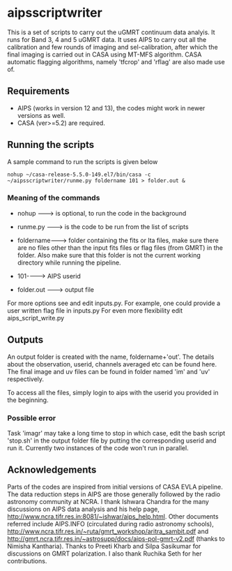 # aipsscriptwriter

This is a set of scripts to carry out the uGMRT continuum data analyis. It runs for Band 3, 4 and 5 uGMRT data.
It uses AIPS to carry out all the calibration and few rounds of imaging and sel-calibration, after which the final imaging is carried out in CASA using MT-MFS algorithm. CASA automatic flagging algorithms, namely 'tfcrop' and 'rflag' are also made use of.

## Requirements

*  AIPS (works in version 12 and 13), the codes might work in newer versions as well.
*  CASA (ver>=5.2) are required. 



## Running the scripts
A sample command to run the scripts is given below
```
nohup ~/casa-release-5.5.0-149.el7/bin/casa -c ~/aipsscriptwriter/runme.py foldername 101 > folder.out &
```
### Meaning of the commands

   * nohup ---> is optional, to run the code in the background

   * runme.py ---> is the code to be run from the list of scripts

   * foldername---> folder containing the fits or lta files, make sure there are no files other than the input fits files or flag files (from GMRT) in the folder. Also make sure that this folder is not the current working directory while running the pipeline.

   * 101----> AIPS userid

   * folder.out ---> output file

For more options see and edit inputs.py. For example, one could provide a user written flag file in inputs.py
For even more flexibility edit aips_script_write.py

## Outputs

An output folder is created with the name, foldername+'out'. The details about the observation, userid, channels averaged etc can be found here. The final image and uv files can be found in folder named 'im' and 'uv' respectively. 

To access all the files, simply login to aips with the userid you provided in the beginning.



### Possible error

Task 'imagr' may take a long time to stop in which case, edit the bash script 'stop.sh' in the output folder file by putting the corresponding userid and run it.
Currently two instances of the code won't run in parallel. 


## Acknowledgements

Parts of the codes are inspired from initial versions of CASA EVLA pipeline. 
The data reduction steps in AIPS are those generally followed by the radio astronomy community at NCRA.
I thank Ishwara Chandra for the many discussions on AIPS data analysis and his help page,
http://www.ncra.tifr.res.in:8081/~ishwar/aips_help.html.
Other documents referred include AIPS.INFO (circulated during radio astronomy schools), http://www.ncra.tifr.res.in/~ruta/gmrt_workshop/aritra_sambit.pdf and http://gmrt.ncra.tifr.res.in/~astrosupp/docs/aips-pol-gmrt-v2.pdf (thanks to Nimisha Kantharia).
Thanks to Preeti Kharb and Silpa Sasikumar for discussions on GMRT polarization.
I also thank Ruchika Seth for her contributions.






